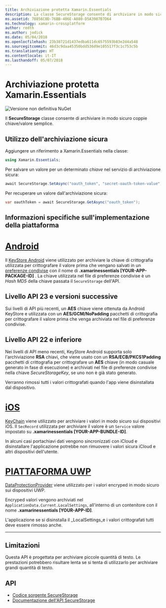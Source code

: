 ```yaml
---
title: Archiviazione protetta Xamarin.Essentials
description: La classe SecureStorage consente di archiviare in modo sicuro coppie chiave/valore semplice.
ms.assetid: 78856C0D-76BB-406E-A880-D5A3987B7D64
ms.technology: xamarin-crossplatform
author: redth
ms.author: jodick
ms.date: 05/04/2018
ms.openlocfilehash: 23b38721d1437edba611dc6575593b83e2d4a548
ms.sourcegitcommit: 46d3c9daa45350bdd536d9e105517f3c1c753c5b
ms.translationtype: HT
ms.contentlocale: it-IT
ms.lasthandoff: 05/07/2018
---
```

# <a name="xamarinessentials-secure-storage"></a>Archiviazione protetta Xamarin.Essentials

![Versione non definitiva NuGet](~/media/shared/pre-release.png)

Il **SecureStorage** classe consente di archiviare in modo sicuro coppie chiave/valore semplice.

## <a name="using-secure-storage"></a>Utilizzo dell'archiviazione sicura

Aggiungere un riferimento a Xamarin.Essentials nella classe:

```csharp
using Xamarin.Essentials;
```

Per salvare un valore per un determinato _chiave_ nel servizio di archiviazione sicura:

```csharp
await SecureStorage.SetAsync("oauth_token", "secret-oauth-token-value");
```

Per recuperare un valore dall'archiviazione sicura:

```csharp
var oauthToken = await SecureStorage.GetAsync("oauth_token");
```

## <a name="platform-implementation-specifics"></a>Informazioni specifiche sull'implementazione della piattaforma

# <a name="androidtabandroid"></a>[Android](#tab/android)

Il [KeyStore Android](https://developer.android.com/training/articles/keystore.html) viene utilizzato per archiviare la chiave di crittografia utilizzata per crittografare il valore prima che vengano salvati in un [preferenze condivise](https://developer.android.com/training/data-storage/shared-preferences.html) con il nome di **.xamarinessentials [YOUR-APP-PACKAGE-ID]** .  La chiave utilizzata nel file di preferenze condivise è un _Hash MD5_ della chiave passata il `SecureStorage` dell'API.

## <a name="api-level-23-and-higher"></a>Livello API 23 e versioni successive

Sui livelli di API più recenti, un **AES** chiave viene ottenuta da Android KeyStore e utilizzata con un **AES/GCM/NoPadding** pacchetti di crittografia per crittografare il valore prima che venga archiviata nel file di preferenze condivise.

## <a name="api-level-22-and-lower"></a>Livello API 22 e inferiore

Nei livelli di API meno recenti, KeyStore Android supporta solo l'archiviazione **RSA** chiavi, che viene usato con un **RSA/ECB/PKCS1Padding** pacchetti di crittografia per crittografare un **AES** chiave (in modo casuale generato in fase di esecuzione) e archiviati nel file di preferenze condivise nella chiave _SecureStorageKey_, se uno non è già stato generato.

Verranno rimossi tutti i valori crittografati quando l'app viene disinstallata dal dispositivo.

# <a name="iostabios"></a>[iOS](#tab/ios)

[KeyChain](https://developer.xamarin.com/api/type/Android.Security.KeyChain/) viene utilizzato per archiviare i valori in modo sicuro sui dispositivi iOS.  Il `SecRecord` utilizzata per archiviare il valore è un `Service` valore impostato su **.xamarinessentials [YOUR-APP-BUNDLE-ID]**.

In alcuni casi portachiavi dati vengono sincronizzati con iCloud e disinstallare l'applicazione potrebbe non rimuovere i valori sicura iCloud e altri dispositivi dell'utente.

# <a name="uwptabuwp"></a>[PIATTAFORMA UWP](#tab/uwp)

[DataProtectionProvider](https://docs.microsoft.com/en-us/uwp/api/windows.security.cryptography.dataprotection.dataprotectionprovider) viene utilizzato per i valori encryped in modo sicuro sui dispositivi UWP.

Encryped valori vengono archiviati nel `ApplicationData.Current.LocalSettings`, all'interno di un contenitore con il nome **.xamarinessentials [YOUR-APP-ID]**.

L'applicazione se si disinstalla il _LocalSettings_e i valori crittografati tutti deve essere rimosso anche.

-----

## <a name="limitations"></a>Limitazioni

Questa API è progettata per archiviare piccole quantità di testo.  Le prestazioni potrebbero risultare lenta se si tenta di utilizzarlo per archiviare grandi quantità di testo.

## <a name="api"></a>API

- [Codice sorgente SecureStorage](https://github.com/xamarin/Essentials/tree/master/Essentials/SecureStorage)
- [Documentazione dell'API SecureStorage](xref:Xamarin.Essentials.SecureStorage)
